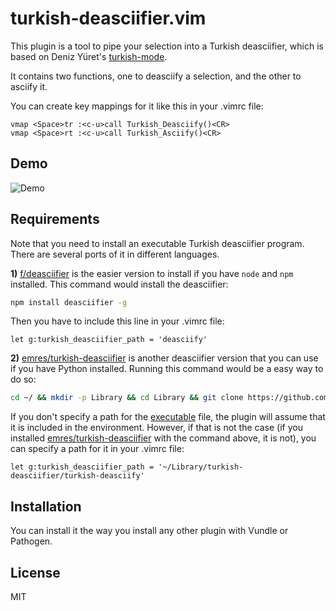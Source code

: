turkish-deasciifier.vim
=======================

This plugin is a tool to pipe your selection into a Turkish deasciifier, which is based on Deniz Yüret's [turkish-mode](https://github.com/emres/turkish-mode).

It contains two functions, one to deasciify a selection, and the other to asciify it.

You can create key mappings for it like this in your .vimrc file:

```vim
vmap <Space>tr :<c-u>call Turkish_Deasciify()<CR>
vmap <Space>rt :<c-u>call Turkish_Asciify()<CR>
```

## Demo

![Demo](http://i.imgur.com/BChFSRX.gif)

## Requirements

Note that you need to install an executable Turkish deasciifier program. There are several ports of it in different languages.

**1)** [f/deasciifier](https://github.com/f/deasciifier/) is the easier version to install if you have `node` and `npm` installed. This command would install the deasciifier:

```bash
npm install deasciifier -g
```

Then you have to include this line in your .vimrc file:

```vim
let g:turkish_deasciifier_path = 'deasciify'
```

**2)** [emres/turkish-deasciifier](https://github.com/emres/turkish-deasciifier/) is another deasciifier version that you can use if you have Python installed. Running this command would be a easy way to do so:

```bash
cd ~/ && mkdir -p Library && cd Library && git clone https://github.com/emres/turkish-deasciifier.git
```

If you don't specify a path for the [executable](https://github.com/emres/turkish-deasciifier/blob/master/turkish-deasciify) file, the plugin will assume that it is included in the environment. However, if that is not the case (if you installed [emres/turkish-deasciifier](https://github.com/emres/turkish-deasciifier/) with the command above, it is not), you can specify a path for it in your .vimrc file:

```vim
let g:turkish_deasciifier_path = '~/Library/turkish-deasciifier/turkish-deasciify'
```


## Installation

You can install it the way you install any other plugin with Vundle or Pathogen.

## License

MIT
